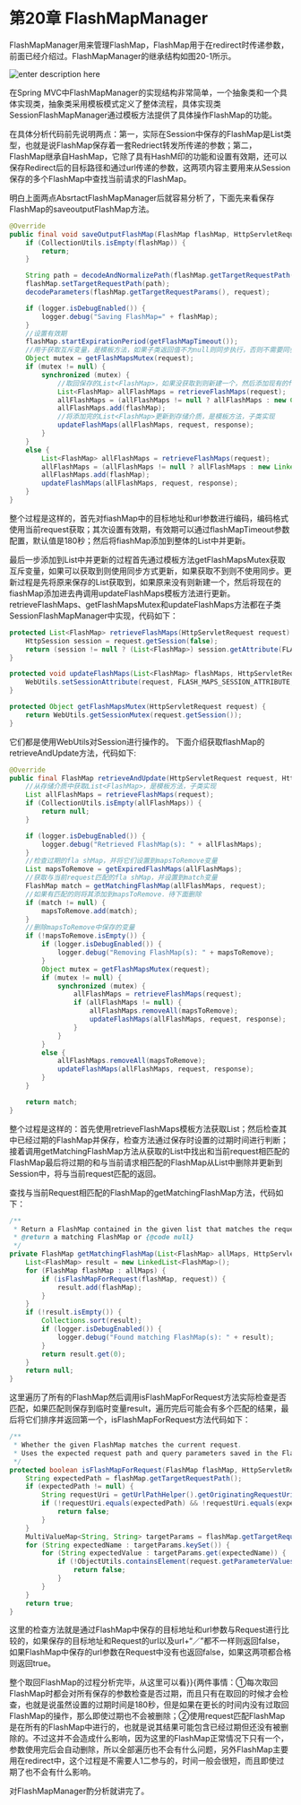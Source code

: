 # 第20章 FlashMapManager

FlashMapManager用来管理FlashMap，FlashMap用于在redirect时传递参数，前面已经介绍过。FlashMapManager的继承结构如图20-1所示。

![enter description here][1]

在Spring MVC中FlashMapManager的实现结构非常简单，一个抽象类和一个具体实现类，抽象类采用模板模式定义了整体流程，具体实现类SessionFlashMapManager通过模板方法提供了具体操作FlashMap的功能。
    
在具体分析代码前先说明两点：第一，实际在Session中保存的FlashMap是List<FlashMap>类型，也就是说FlashMap保存着一套Redriect转发所传递的参数；第二，FlashMap继承自HashMap，它除了具有HashM印的功能和设置有效期，还可以保存Redirect后的目标路径和通过url传递的参数，这两项内容主要用来从Session保存的多个FlashMap中查找当前请求的FlashMap。

明白上面两点AbsrtactFlashMapManager后就容易分析了，下面先来看保存FlashMap的saveoutputFlashMap方法。

```java
@Override
public final void saveOutputFlashMap(FlashMap flashMap, HttpServletRequest request, HttpServletResponse response) {
	if (CollectionUtils.isEmpty(flashMap)) {
		return;
	}

	String path = decodeAndNormalizePath(flashMap.getTargetRequestPath(), request);
	flashMap.setTargetRequestPath(path);
	decodeParameters(flashMap.getTargetRequestParams(), request);

	if (logger.isDebugEnabled()) {
		logger.debug("Saving FlashMap=" + flashMap);
	}
	//设置有效期
	flashMap.startExpirationPeriod(getFlashMapTimeout());
	//用于获取互斥变量，是模板方法，如果子类返回值不为null则同步执行，否则不需要同步
	Object mutex = getFlashMapsMutex(request);
	if (mutex != null) {
		synchronized (mutex) {
			//取回保存的List<FlashMap>，如果没获取到则新建一个，然后添加现有的flas hMap
			List<FlashMap> allFlashMaps = retrieveFlashMaps(request);
			allFlashMaps = (allFlashMaps != null ? allFlashMaps : new CopyOnWriteArrayList<FlashMap>());
			allFlashMaps.add(flashMap);
			//将添加完的List<FlashMap>更新到存储介质，是模板方法，子类实现
			updateFlashMaps(allFlashMaps, request, response);
		}
	}
	else {
		List<FlashMap> allFlashMaps = retrieveFlashMaps(request);
		allFlashMaps = (allFlashMaps != null ? allFlashMaps : new LinkedList<FlashMap>());
		allFlashMaps.add(flashMap);
		updateFlashMaps(allFlashMaps, request, response);
	}
}
```
整个过程是这样的，首先对fiashMap中的目标地址和url参数进行编码，编码格式使用当前request获取；其次设置有效期，有效期可以通过flashMapTimeout参数配置，默认值是180秒；然后将fiashMap添加到整体的List中并更新。

最后一步添加到List中并更新的过程首先通过模板方法getFlashMapsMutex获取互斥变量，如果可以获取到则使用同步方式更新，如果获取不到则不使用同步。更新过程是先将原来保存的List获取到，如果原来没有则新建一个，然后将现在的fiashMap添加进去冉调用updateFlashMaps模板方法进行更新。retrieveFlashMaps、getFlashMapsMutex和updateFlashMaps方法都在子类SessionFlashMapManager中实现，代码如下：
```java
protected List<FlashMap> retrieveFlashMaps(HttpServletRequest request) {
	HttpSession session = request.getSession(false);
	return (session != null ? (List<FlashMap>) session.getAttribute(FLASH_MAPS_SESSION_ATTRIBUTE) : null);
}

protected void updateFlashMaps(List<FlashMap> flashMaps, HttpServletRequest request, HttpServletResponse response) {
	WebUtils.setSessionAttribute(request, FLASH_MAPS_SESSION_ATTRIBUTE, (!flashMaps.isEmpty() ? flashMaps : null));
}

protected Object getFlashMapsMutex(HttpServletRequest request) {
	return WebUtils.getSessionMutex(request.getSession());
}
```

它们都是使用WebUtils对Session进行操作的。
下面介绍获取flashMap的retrieveAndUpdate方法，代码如下:
```java
@Override
public final FlashMap retrieveAndUpdate(HttpServletRequest request, HttpServletResponse response) {
	//从存储介质中获取List<FlashMap>，是模板方法，子类实现
	List allFlashMaps = retrieveFlashMaps(request);
	if (CollectionUtils.isEmpty(allFlashMaps)) {
		return null;
	}

	if (logger.isDebugEnabled()) {
		logger.debug("Retrieved FlashMap(s): " + allFlashMaps);
	}
	//检查过期的fla shMap，并将它们设置到mapsToRemove变量
	List mapsToRemove = getExpiredFlashMaps(allFlashMaps);
	//获取与当前request匹配的fla shMap，并设置到match变量
	FlashMap match = getMatchingFlashMap(allFlashMaps, request);
	//如果有匹配的则将其添加到mapsToRemove．待下面删除
	if (match != null) {
		mapsToRemove.add(match);
	}
	//删除mapsToRemove中保存的变量
	if (!mapsToRemove.isEmpty()) {
		if (logger.isDebugEnabled()) {
			logger.debug("Removing FlashMap(s): " + mapsToRemove);
		}
		Object mutex = getFlashMapsMutex(request);
		if (mutex != null) {
			synchronized (mutex) {
				allFlashMaps = retrieveFlashMaps(request);
				if (allFlashMaps != null) {
					allFlashMaps.removeAll(mapsToRemove);
					updateFlashMaps(allFlashMaps, request, response);
				}
			}
		}
		else {
			allFlashMaps.removeAll(mapsToRemove);
			updateFlashMaps(allFlashMaps, request, response);
		}
	}

	return match;
}
```

整个过程是这样的：首先使用retrieveFlashMaps模板方法获取List；然后检查其中已经过期的FlashMap并保存，检查方法通过保存时设置的过期时间进行判断；接着调用getMatchingFlashMap方法从获取的List中找出和当前request相匹配的FlashMap最后将过期的和与当前请求相匹配的FlashMap从List中删除并更新到Session中，将与当前request匹配的返回。    

查找与当前Request相匹配的FlashMap的getMatchingFlashMap方法，代码如下：
```java
/**
 * Return a FlashMap contained in the given list that matches the request.
 * @return a matching FlashMap or {@code null}
 */
private FlashMap getMatchingFlashMap(List<FlashMap> allMaps, HttpServletRequest request) {
	List<FlashMap> result = new LinkedList<FlashMap>();
	for (FlashMap flashMap : allMaps) {
		if (isFlashMapForRequest(flashMap, request)) {
			result.add(flashMap);
		}
	}
	if (!result.isEmpty()) {
		Collections.sort(result);
		if (logger.isDebugEnabled()) {
			logger.debug("Found matching FlashMap(s): " + result);
		}
		return result.get(0);
	}
	return null;
}
```

这里遍历了所有的FlashMap然后调用isFlashMapForRequest方法实际检查是否匹配，如果匹配则保存到临时变量result，遍历完后可能会有多个匹配的结果，最后将它们排序并返回第一个，isFlashMapForRequest方法代码如下：
```java
/**
 * Whether the given FlashMap matches the current request.
 * Uses the expected request path and query parameters saved in the FlashMap.
 */
protected boolean isFlashMapForRequest(FlashMap flashMap, HttpServletRequest request) {
	String expectedPath = flashMap.getTargetRequestPath();
	if (expectedPath != null) {
		String requestUri = getUrlPathHelper().getOriginatingRequestUri(request);
		if (!requestUri.equals(expectedPath) && !requestUri.equals(expectedPath + "/")) {
			return false;
		}
	}
	MultiValueMap<String, String> targetParams = flashMap.getTargetRequestParams();
	for (String expectedName : targetParams.keySet()) {
		for (String expectedValue : targetParams.get(expectedName)) {
			if (!ObjectUtils.containsElement(request.getParameterValues(expectedName), expectedValue)) {
				return false;
			}
		}
	}
	return true;
}
```

这里的检查方法就是通过FlashMap中保存的目标地址和url参数与Request进行比较的，如果保存的目标地址和Request的url以及url+“／”都不一样则返回false，如果FlashMap中保存的url参数在Request中没有也返回false，如果这两项都合格则返回true。

整个取回FlashMap的过程分析完毕，从这里可以看}}{两件事情：①每次取回FlashMap时都会对所有保存的参数检查是否过期，而且只有在取回的时候才会检查，也就是说虽然设置的过期时间是180秒，但是如果在更长的时间内没有过取回FlashMap的操作，那么即使过期也不会被删除；②使用request匹配FlashMap是在所有的FlashMap中进行的，也就是说其结果可能包含已经过期但还没有被删除的。不过这并不会造成什么影响，因为这里的FlashMap正常情况下只有一个，参数使用完后会自动删除，所以全部遍历也不会有什么问题，另外FlashMap主要用在redirect中，这个过程是不需要人1二参与的，时间一般会很短，而且即使过期了也不会有什么影响。
    
对FlashMapManager酌分析就讲完了。




















  [1]: ./images/1467209826743.jpg "1467209826743.jpg"
